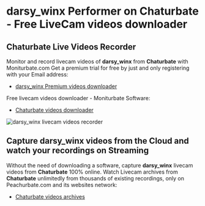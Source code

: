 # darsy_winx Performer on Chaturbate - Free LiveCam videos downloader

## Chaturbate Live Videos Recorder

Monitor and record livecam videos of **darsy_winx** from **Chaturbate** with Moniturbate.com
Get a premium trial for free by just and only registering with your Email address:
* [darsy_winx Premium videos downloader](https://moniturbate.com/request-demo-licence-key.html)

Free livecam videos downloader - Moniturbate Software:
* [Chaturbate videos downloader](https://moniturbate.com/moniturbate-download-software.html)

![darsy_winx livecam videos recorder](https://peachurnet.com/templates/moniturbate-software.png)


## Capture darsy_winx videos from the Cloud and watch your recordings on Streaming

Without the need of downloading a software, capture **darsy_winx** livecam videos from **Chaturbate** 100% online.
Watch Livecam archives from **Chaturbate** unlimitedly from thousands of existing recordings, only on Peachurbate.com and its websites network:
* [Chaturbate videos archives](https://peachurnet.com/)